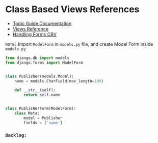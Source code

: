 # Class Based Views References

* <a href="https://docs.djangoproject.com/en/5.1/topics/class-based-views/" target="_blank">Topic Guide Documentation</a>
* <a href="https://docs.djangoproject.com/en/5.1/ref/class-based-views/" target="_blank">Views Reference</a>
* <a href="https://docs.djangoproject.com/en/5.0/topics/class-based-views/generic-editing/#form-handling-with-class-based-views" target="_blank">Handling Forms CBV</a>
<!-- * <a href="" target="_blank">Template</a> -->

`NOTE:` Import `ModelForm` in `models.py` file, and create Model Form inside `models.py`

```py
from django.db import models
from django.forms import ModelForm


class Publisher(models.Model):
    name = models.CharField(max_length=100)

    def __str__(self):
        return self.name


class PublisherForm(ModelForm):
    class Meta:
        model = Publisher
        fields = ['name']
```

### `Backlog:`




